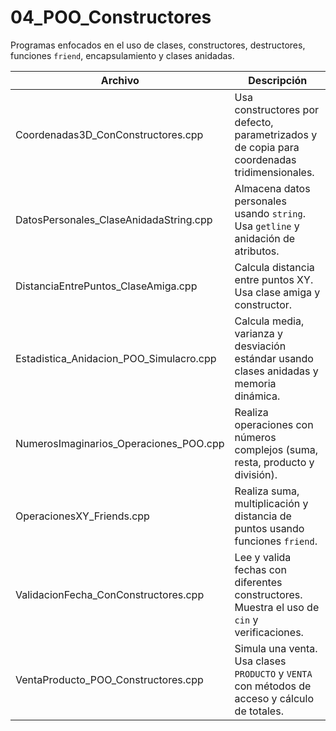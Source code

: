 # 04_POO_Constructores

Programas enfocados en el uso de clases, constructores, destructores, funciones `friend`, encapsulamiento y clases anidadas.

| Archivo                                      | Descripción |
|----------------------------------------------|-------------|
| Coordenadas3D_ConConstructores.cpp            | Usa constructores por defecto, parametrizados y de copia para coordenadas tridimensionales. |
| DatosPersonales_ClaseAnidadaString.cpp        | Almacena datos personales usando `string`. Usa `getline` y anidación de atributos. |
| DistanciaEntrePuntos_ClaseAmiga.cpp           | Calcula distancia entre puntos XY. Usa clase amiga y constructor. |
| Estadistica_Anidacion_POO_Simulacro.cpp       | Calcula media, varianza y desviación estándar usando clases anidadas y memoria dinámica. |
| NumerosImaginarios_Operaciones_POO.cpp        | Realiza operaciones con números complejos (suma, resta, producto y división). |
| OperacionesXY_Friends.cpp                     | Realiza suma, multiplicación y distancia de puntos usando funciones `friend`. |
| ValidacionFecha_ConConstructores.cpp          | Lee y valida fechas con diferentes constructores. Muestra el uso de `cin` y verificaciones. |
| VentaProducto_POO_Constructores.cpp           | Simula una venta. Usa clases `PRODUCTO` y `VENTA` con métodos de acceso y cálculo de totales. |
